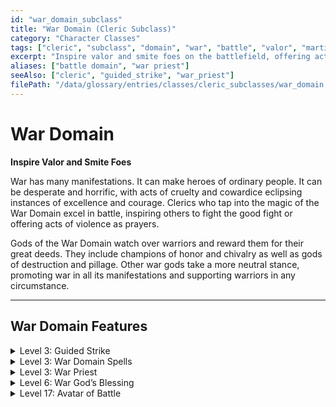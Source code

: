 ```yaml
---
id: "war_domain_subclass"
title: "War Domain (Cleric Subclass)"
category: "Character Classes"
tags: ["cleric", "subclass", "domain", "war", "battle", "valor", "martial"]
excerpt: "Inspire valor and smite foes on the battlefield, offering acts of violence as prayers."
aliases: ["battle domain", "war priest"]
seeAlso: ["cleric", "guided_strike", "war_priest"]
filePath: "/data/glossary/entries/classes/cleric_subclasses/war_domain.md"
---
```

# War Domain

**Inspire Valor and Smite Foes**

War has many manifestations. It can make heroes of ordinary people. It can be desperate and horrific, with acts of cruelty and cowardice eclipsing instances of excellence and courage. Clerics who tap into the magic of the War Domain excel in battle, inspiring others to fight the good fight or offering acts of violence as prayers.

Gods of the War Domain watch over warriors and reward them for their great deeds. They include champions of honor and chivalry as well as gods of destruction and pillage. Other war gods take a more neutral stance, promoting war in all its manifestations and supporting warriors in any circumstance.

---
## War Domain Features

<details id="war-level-3-guided-strike">
  <summary>Level 3: Guided Strike</summary>
  <div>
    <p>When you or a creature within 30 feet of you misses with an <span data-term-id="attack_roll" class="glossary-term-link-from-markdown">attack roll</span>, you can expend one use of your <span data-term-id="channel_divinity_feature" class="glossary-term-link-from-markdown">Channel Divinity</span> and give that roll a +10 bonus, potentially causing it to hit. When you use this feature to benefit another creature’s <span data-term-id="attack_roll" class="glossary-term-link-from-markdown">attack roll</span>, you must take a <span data-term-id="reaction" class="glossary-term-link-from-markdown">Reaction</span> to do so.</p>
  </div>
</details>

<details id="war-level-3-war-domain-spells">
  <summary>Level 3: War Domain Spells</summary>
  <div>
    <p>Your connection to this divine domain ensures you always have certain <span data-term-id="spells_chapter" class="glossary-term-link-from-markdown">spells</span> ready. When you reach a Cleric level specified in the War Domain Spells table, you thereafter always have the listed <span data-term-id="spells_chapter" class="glossary-term-link-from-markdown">spells</span> prepared.</p>
    <h4>War Domain Spells</h4>
    <table>
      <thead>
        <tr>
          <th>Cleric Level</th>
          <th>Prepared Spells</th>
        </tr>
      </thead>
      <tbody>
        <tr>
          <td>3</td>
          <td>Guiding Bolt, Magic Weapon, Shield of Faith, Spiritual Weapon</td>
        </tr>
        <tr>
          <td>5</td>
          <td>Crusader’s Mantle, Spirit Guardians</td>
        </tr>
        <tr>
          <td>7</td>
          <td>Fire Shield, Freedom of Movement</td>
        </tr>
        <tr>
          <td>9</td>
          <td>Hold Monster, Steel Wind Strike</td>
        </tr>
      </tbody>
    </table>
  </div>
</details>

<details id="war-level-3-war-priest">
  <summary>Level 3: War Priest</summary>
  <div>
    <p>As a <span data-term-id="bonus_action" class="glossary-term-link-from-markdown">Bonus Action</span>, you can make one <span data-term-id="attack_action" class="glossary-term-link-from-markdown">attack</span> with a weapon or an <span data-term-id="unarmed_strike" class="glossary-term-link-from-markdown">Unarmed Strike</span>. You can use this <span data-term-id="bonus_action" class="glossary-term-link-from-markdown">Bonus Action</span> a number of times equal to your Wisdom modifier (minimum of once). You regain all expended uses when you finish a <span data-term-id="short_rest" class="glossary-term-link-from-markdown">Short</span> or <span data-term-id="long_rest" class="glossary-term-link-from-markdown">Long Rest</span>.</p>
  </div>
</details>

<details id="war-level-6-war-gods-blessing">
  <summary>Level 6: War God’s Blessing</summary>
  <div>
    <p>You can expend a use of your <span data-term-id="channel_divinity_feature" class="glossary-term-link-from-markdown">Channel Divinity</span> to cast <span data-term-id="shield_of_faith" class="glossary-term-link-from-markdown">Shield of Faith</span> or <span data-term-id="spiritual_weapon" class="glossary-term-link-from-markdown">Spiritual Weapon</span> rather than expending a <span data-term-id="spell_level_slots" class="glossary-term-link-from-markdown">spell slot</span>. When you cast either <span data-term-id="spells_chapter" class="glossary-term-link-from-markdown">spell</span> in this way, the <span data-term-id="spells_chapter" class="glossary-term-link-from-markdown">spell</span> doesn’t require <span data-term-id="concentration" class="glossary-term-link-from-markdown">Concentration</span>. Instead the <span data-term-id="spells_chapter" class="glossary-term-link-from-markdown">spell</span> lasts for 1 minute, but it ends early if you cast that <span data-term-id="spells_chapter" class="glossary-term-link-from-markdown">spell</span> again, have the <span data-term-id="incapacitated_condition" class="glossary-term-link-from-markdown">Incapacitated condition</span>, or die.</p>
  </div>
</details>

<details id="war-level-17-avatar-of-battle">
  <summary>Level 17: Avatar of Battle</summary>
  <div>
    <p>You gain <span data-term-id="resistance" class="glossary-term-link-from-markdown">Resistance</span> to <span data-term-id="bludgeoning_damage" class="glossary-term-link-from-markdown">Bludgeoning</span>, <span data-term-id="piercing_damage" class="glossary-term-link-from-markdown">Piercing</span>, and <span data-term-id="slashing_damage" class="glossary-term-link-from-markdown">Slashing damage</span>.</p>
  </div>
</details>